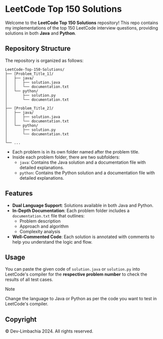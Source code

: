 # LeetCode Top 150 Solutions

Welcome to the **LeetCode Top 150 Solutions** repository! This repo contains my implementations of the top 150 LeetCode interview questions, providing solutions in both **Java** and **Python**.

## Repository Structure

The repository is organized as follows:

```
LeetCode-Top-150-Solutions/
├── [Problem_Title_1]/
│   ├── java/
│   │   ├── solution.java
│   │   └── documentation.txt
│   └── python/
│       ├── solution.py
│       └── documentation.txt
│
├── [Problem_Title_2]/
│   ├── java/
│   │   ├── solution.java
│   │   └── documentation.txt
│   └── python/
│       ├── solution.py
│       └── documentation.txt
│
└── ...

```


- Each problem is in its own folder named after the problem title.
- Inside each problem folder, there are two subfolders:
  - `java`: Contains the Java solution and a documentation file with detailed explanations.
  - `python`: Contains the Python solution and a documentation file with detailed explanations.

## Features

- **Dual Language Support**: Solutions available in both Java and Python.
- **In-Depth Documentation**: Each problem folder includes a `documentation.txt` file that outlines:
  - Problem description
  - Approach and algorithm
  - Complexity analysis
- **Well-Commented Code**: Each solution is annotated with comments to help you understand the logic and flow.

## Usage

You can paste the given code of `solution.java` or `solution.py` into LeetCode's compiler for the **respective problem number** to check the results of all test cases.

> [!NOTE]
> Change the language to Java or Python as per the code you want to test in LeetCode's compiler.


## Copyright

© Dev-Limbachia 2024. All rights reserved.


